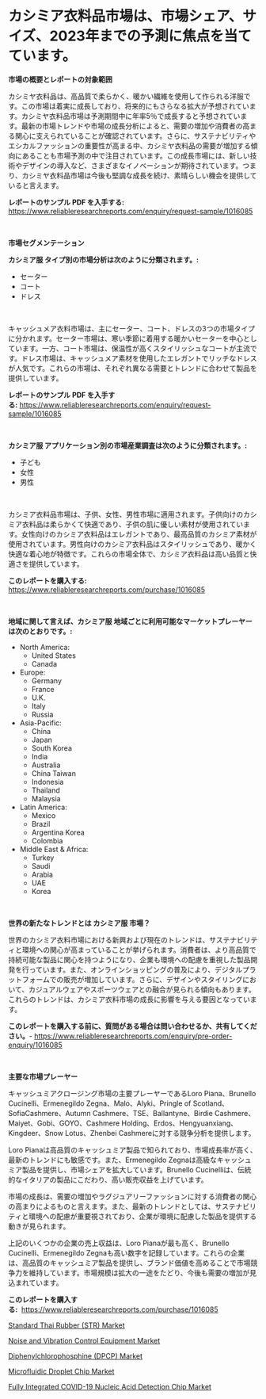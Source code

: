 <p><h1>カシミア衣料品市場は、市場シェア、サイズ、2023年までの予測に焦点を当てています。</h1></p><p><strong>市場の概要とレポートの対象範囲</strong></p>
<p><p>カシミヤ衣料品は、高品質で柔らかく、暖かい繊維を使用して作られる洋服です。この市場は着実に成長しており、将来的にもさらなる拡大が予想されています。カシミヤ衣料品市場は予測期間中に年率5％で成長すると予想されています。最新の市場トレンドや市場の成長分析によると、需要の増加や消費者の高まる関心に支えられていることが確認されています。さらに、サステナビリティやエシカルファッションの重要性が高まる中、カシミヤ衣料品の需要が増加する傾向にあることも市場予測の中で注目されています。この成長市場には、新しい技術やデザインの導入など、さまざまなイノベーションが期待されています。つまり、カシミヤ衣料品市場は今後も堅調な成長を続け、素晴らしい機会を提供していると言えます。</p></p>
<p><strong>レポートのサンプル PDF を入手する:</strong> <a href="https://www.reliableresearchreports.com/enquiry/request-sample/1016085">https://www.reliableresearchreports.com/enquiry/request-sample/1016085</a></p>
<p>&nbsp;</p>
<p><strong>市場セグメンテーション</strong></p>
<p><strong>カシミア服 タイプ別の市場分析は次のように分類されます。:</strong></p>
<p><ul><li>セーター</li><li>コート</li><li>ドレス</li></ul></p>
<p>&nbsp;</p>
<p><p>キャッシュメア衣料市場は、主にセーター、コート、ドレスの3つの市場タイプに分かれます。セーター市場は、寒い季節に着用する暖かいセーターを中心としています。一方、コート市場は、保温性が高くスタイリッシュなコートが主流です。ドレス市場は、キャッシュメア素材を使用したエレガントでリッチなドレスが人気です。これらの市場は、それぞれ異なる需要とトレンドに合わせて製品を提供しています。</p></p>
<p><strong>レポートのサンプル PDF を入手する:</strong>&nbsp;<a href="https://www.reliableresearchreports.com/enquiry/request-sample/1016085">https://www.reliableresearchreports.com/enquiry/request-sample/1016085</a></p>
<p>&nbsp;</p>
<p><strong> カシミア服 アプリケーション別の市場産業調査は次のように分類されます。:</strong></p>
<p><ul><li>子ども</li><li>女性</li><li>男性</li></ul></p>
<p>&nbsp;</p>
<p><p>カシミア衣料品市場は、子供、女性、男性市場に適用されます。子供向けのカシミア衣料品は柔らかくて快適であり、子供の肌に優しい素材が使用されています。女性向けのカシミア衣料品はエレガントであり、最高品質のカシミア素材が使用されています。男性向けのカシミア衣料品はスタイリッシュであり、暖かく快適な着心地が特徴です。これらの市場全体で、カシミア衣料品は高い品質と快適さを提供しています。</p></p>
<p><strong>このレポートを購入する:</strong>&nbsp; <a href="https://www.reliableresearchreports.com/purchase/1016085">https://www.reliableresearchreports.com/purchase/1016085</a></p>
<p>&nbsp;</p>
<p><strong>地域に関して言えば、カシミア服 地域ごとに利用可能なマーケットプレーヤーは次のとおりです。:</strong></p>
<p><ul>
    <li>
        North America:
        <ul>
            <li>United States</li>
            <li>Canada</li>
        </ul>
    </li>
    <li>
        Europe:
        <ul>
            <li>Germany</li>
            <li>France</li>
            <li>U.K.</li>
            <li>Italy</li>
            <li>Russia</li>
        </ul>
    </li>
    <li>
        Asia-Pacific:
        <ul>
            <li>China</li>
            <li>Japan</li>
            <li>South Korea</li>
            <li>India</li>
            <li>Australia</li>
            <li>China Taiwan</li>
            <li>Indonesia</li>
            <li>Thailand</li>
            <li>Malaysia</li>
        </ul>
    </li>
    <li>
        Latin America:
        <ul>
            <li>Mexico</li>
            <li>Brazil</li>
            <li>Argentina Korea</li>
            <li>Colombia</li>
        </ul>
    </li>
    <li>
        Middle East & Africa:
        <ul>
            <li>Turkey</li>
            <li>Saudi</li>
            <li>Arabia</li>
            <li>UAE</li>
            <li>Korea</li>
        </ul>
    </li>
    </ul></p>
<p>&nbsp;</p>
<p><strong>世界の新たなトレンドとは カシミア服 市場？</strong></p>
<p><p>世界のカシミア衣料市場における新興および現在のトレンドは、サステナビリティと環境への関心が高まっていることが挙げられます。消費者は、より高品質で持続可能な製品に関心を持つようになり、企業も環境への配慮を重視した製品開発を行っています。また、オンラインショッピングの普及により、デジタルプラットフォームでの販売が増加しています。さらに、デザインやスタイリングにおいて、カジュアルウェアやスポーツウェアとの融合が見られる傾向もあります。これらのトレンドは、カシミア衣料市場の成長に影響を与える要因となっています。</p></p>
<p><strong>このレポートを購入する前に、質問がある場合は問い合わせるか、共有してください。</strong>- <a href="https://www.reliableresearchreports.com/enquiry/pre-order-enquiry/1016085">https://www.reliableresearchreports.com/enquiry/pre-order-enquiry/1016085</a></p>
<p>&nbsp;</p>
<p><strong>主要な市場プレーヤー</strong></p>
<p><p>キャッシュミアクロージング市場の主要プレーヤーであるLoro Piana、Brunello Cucinelli、Ermenegildo Zegna、Malo、Alyki、Pringle of Scotland、SofiaCashmere、Autumn Cashmere、TSE、Ballantyne、Birdie Cashmere、Maiyet、Gobi、GOYO、Cashmere Holding、Erdos、Hengyuanxiang、Kingdeer、Snow Lotus、Zhenbei Cashmereに対する競争分析を提供します。</p><p>Loro Pianaは高品質のキャッシュミア製品で知られており、市場成長率が高く、最新のトレンドにも敏感です。また、Ermenegildo Zegnaは高級なキャッシュミア製品を提供し、市場シェアを拡大しています。Brunello Cucinelliは、伝統的なイタリアの製品にこだわり、高い販売収益を上げています。</p><p>市場の成長は、需要の増加やラグジュアリーファッションに対する消費者の関心の高まりによるものと言えます。また、最新のトレンドとしては、サステナビリティと環境への配慮が重要視されており、企業が環境に配慮した製品を提供する動きが見られます。</p><p>上記のいくつかの企業の売上収益は、Loro Pianaが最も高く、Brunello Cucinelli、Ermenegildo Zegnaも高い数字を記録しています。これらの企業は、高品質のキャッシュミア製品を提供し、ブランド価値を高めることで市場競争力を維持しています。市場規模は拡大の一途をたどり、今後も需要の増加が見込まれています。</p></p>
<p><strong>このレポートを購入する:</strong>&nbsp;&nbsp;<a href="https://www.reliableresearchreports.com/purchase/1016085">https://www.reliableresearchreports.com/purchase/1016085</a></p>
<p><p><a href="https://view.publitas.com/reportprime-1/standard-thai-rubber-str-market-research-report-the-key-to-successful-business-strategy-forecasted-for-period-from-2024-2031/">Standard Thai Rubber (STR) Market</a></p><p><a href="https://crocus-run-b5a.notion.site/Noise-and-Vibration-Control-Equipment-Market-Size-and-Growth-Market-Segmentation-Regional-and-Coun-15020288a76f403ca381f9143ee02460">Noise and Vibration Control Equipment Market</a></p><p><a href="https://view.publitas.com/reportprime-1/diphenylchlorophosphine-dpcp-market-size-reflecting-a-forecast-till-2031-market-by-type-by-application-and-by-geography/">Diphenylchlorophosphine (DPCP) Market</a></p><p><a href="https://metal-farmhouse-e95.notion.site/Microfluidic-Droplet-Chip-Market-Challenges-Opportunities-and-Growth-Drivers-and-Major-Market-Pla-6cf1802a402d4c64bea8aaaf758323d7">Microfluidic Droplet Chip Market</a></p><p><a href="https://gratis-rainforest-2ca.notion.site/Fully-Integrated-COVID-19-Nucleic-Acid-Detection-Chip-Market-Size-Share-Trends-Analysis-Report-By-819b19a4057848a9a45953c510b7a5c3">Fully Integrated COVID-19 Nucleic Acid Detection Chip Market</a></p></p>